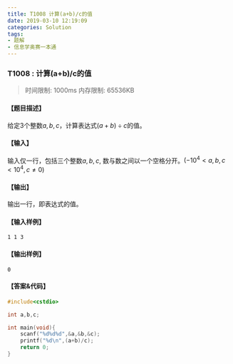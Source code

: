 ```yaml
---
title: T1008 计算(a+b)/c的值
date: 2019-03-10 12:19:09
categories: Solution
tags:
- 题解
- 信息学奥赛一本通
---
```


### T1008 : 计算(a+b)/c的值

> 时间限制: $1000 \text{ms}$ 内存限制: $65536 \text{KB}$

<!-- more -->

#### 【题目描述】

给定$3$个整数$a,b,c$，计算表达式$(a+b)÷c$的值。

#### 【输入】

输入仅一行，包括三个整数$a,b,c$, 数与数之间以一个空格分开。$(-10^{4} < a,b,c < 10^{4} , c \neq 0)$

#### 【输出】

输出一行，即表达式的值。

#### 【输入样例】

```
1 1 3
```

#### 【输出样例】

```
0
```

#### 【答案&代码】

```cpp
#include<cstdio>

int a,b,c;

int main(void){
    scanf("%d%d%d",&a,&b,&c);
    printf("%d\n",(a+b)/c);
    return 0;
}
```

